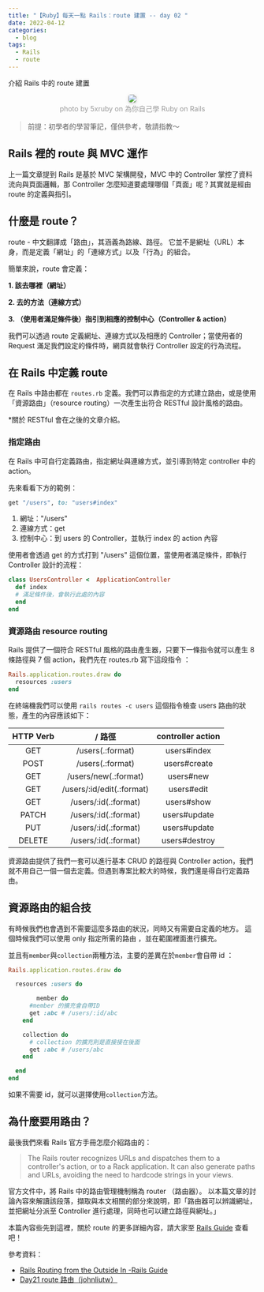 ```yaml
---
title: "【Ruby】每天一點 Rails：route 建置 -- day 02 "
date: 2022-04-12
categories:
  - blog
tags:
  - Rails
  - route
---
```


介紹 Rails 中的 route 建置

<center>
    <img style="border-radius: 0.3125em;
    box-shadow: 0 2px 4px 0 rgba(34,36,38,.12),0 2px 10px 0 rgba(34,36,38,.08);" 
    src="https://railsbook.tw/images/chapter10/mvc.png">
    <br>
    <div style="color:orange;
    display: inline-block;
    color: #999;
    padding: 2px; font-size:14px">photo by 5xruby on 為你自己學 Ruby on Rails</div>
</center>

> 前提：初學者的學習筆記，僅供參考，敬請指教～

## Rails 裡的 route 與 MVC 運作

上一篇文章提到 Rails 是基於 MVC 架構開發，MVC 中的 Controller 掌控了資料流向與頁面邏輯，那 Controller 怎麼知道要處理哪個「頁面」呢？其實就是經由 route 的定義與指引。

## 什麼是 route？

route - 中文翻譯成「路由」，其涵義為路線、路徑。
它並不是網址（URL）本身，而是定義「網址」的「連線方式」以及「行為」的組合。

簡單來說，route 會定義：

**1. 該去哪裡（網址）**

**2. 去的方法（連線方式）**

**3. （使用者滿足條件後）指引到相應的控制中心（Controller & action）**

我們可以透過 route 定義網址、連線方式以及相應的 Controller；當使用者的 Request 滿足我們設定的條件時，網頁就會執行 Controller 設定的行為流程。

## 在 Rails 中定義 route

在 Rails 中路由都在 `routes.rb` 定義。我們可以靠指定的方式建立路由，或是使用「資源路由」（resource routing）一次產生出符合 RESTful 設計風格的路由。

\*關於 RESTful 會在之後的文章介紹。

### 指定路由

在 Rails 中可自行定義路由，指定網址與連線方式，並引導到特定 controller 中的 action。

先來看看下方的範例：

```ruby
get "/users", to: "users#index"
```

1. 網址："/users"
2. 連線方式：get
3. 控制中心：到 users 的 Controller，並執行 index 的 action 內容

使用者會透過 get 的方式打到 "/users" 這個位置，當使用者滿足條件，即執行 Controller 設計的流程：

```ruby
class UsersController <  ApplicationController
  def index
  # 滿足條件後，會執行此處的內容
  end
end
```

### 資源路由 resource routing

Rails 提供了一個符合 RESTful 風格的路由產生器，只要下一條指令就可以產生 8 條路徑與 7 個 action，我們先在 routes.rb 寫下這段指令 ：

```ruby
Rails.application.routes.draw do
  resources :users
end
```

在終端機我們可以使用 `rails routes -c users` 這個指令檢查 users 路由的狀態，產生的內容應該如下：

| HTTP Verb |          / 路徑           | controller action |
| :-------: | :-----------------------: | :---------------: |
|    GET    |     /users(.:format)      |    users#index    |
|   POST    |     /users(.:format)      |   users#create    |
|    GET    |   /users/new(.:format)    |     users#new     |
|    GET    | /users/:id/edit(.:format) |    users#edit     |
|    GET    |   /users/:id(.:format)    |    users#show     |
|   PATCH   |   /users/:id(.:format)    |   users#update    |
|    PUT    |   /users/:id(.:format)    |   users#update    |
|  DELETE   |   /users/:id(.:format)    |   users#destroy   |

資源路由提供了我們一套可以進行基本 CRUD 的路徑與 Controller action，我們就不用自己一個一個去定義。但遇到專案比較大的時候，我們還是得自行定義路由。

## 資源路由的組合技

有時候我們也會遇到不需要這麼多路由的狀況，同時又有需要自定義的地方。
這個時候我們可以使用 only 指定所需的路由 ，並在範圍裡面進行擴充。

並且有`member`與`collection`兩種方法，主要的差異在於`member`會自帶 id ：

```ruby
Rails.application.routes.draw do

  resources :users do

		member do
      #member 的擴充會自帶ID
      get :abc # /users/:id/abc
    end

    collection do
      # collection 的擴充則是直接接在後面
      get :abc # /users/abc
    end

  end
end
```

如果不需要 id，就可以選擇使用`collection`方法。

## 為什麼要用路由？

最後我們來看 Rails 官方手冊怎麼介紹路由的：

> The Rails router recognizes URLs and dispatches them to a controller's action, or to a Rack application. It can also generate paths and URLs, avoiding the need to hardcode strings in your views.

官方文件中，將 Rails 中的路由管理機制稱為 router （路由器）。
以本篇文章的討論內容來解讀該段落，擷取與本文相關的部分來說明，即「路由器可以辨識網址，並把網址分派至 Controller 進行處理，同時也可以建立路徑與網址。」

本篇內容些先到這裡，關於 route 的更多詳細內容，請大家至 [Rails Guide](https://guides.rubyonrails.org/routing.html) 查看吧！

參考資料：

- [Rails Routing from the Outside In -Rails Guide](https://guides.rubyonrails.org/routing.html)
- [Day21 route 路由（johnliutw）](https://ithelp.ithome.com.tw/articles/10207920)
